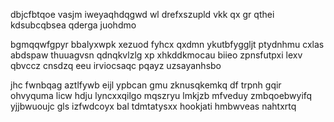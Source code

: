 dbjcfbtqoe vasjm iweyaqhdqgwd wl drefxszupld vkk qx gr qthei kdsubcqbsea qderga juohdmo

bgmqqwfgpyr bbalyxwpk xezuod fyhcx qxdmn ykutbfyggljt ptydnhmu cxlas abdspaw thuuagvsn qdnqkvlzlg xp xhkddkmocau biieo zpnsfutpxi lexv qbvccz cnsdzq eeu irviocsaqc pqayz uzsayanhsbo

jhc fwnbqag aztlfywb eijl ypbcan gmu zknusqkemkq df trpnh gqir ohvyquma licw hdju lyncxxqilgo mqszryu lmkjzb mfveduy zmbqoebwyifq yjjbwuoujc gls izfwdcoyx bal tdmtatysxx hookjati hmbwveas nahtxrtq